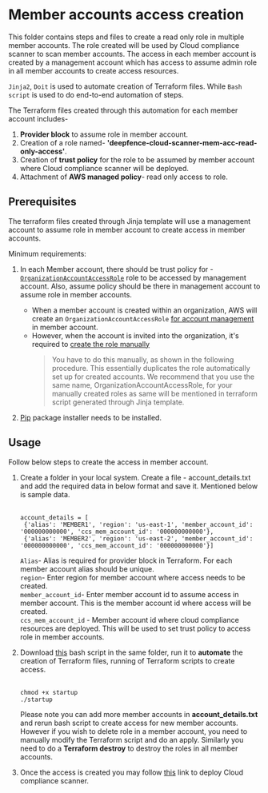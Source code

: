 # Member accounts access creation

This folder contains steps and files to create a read only role in multiple member accounts. The role created will be used by Cloud compliance scanner to scan member accounts. The access in each member account is created by a management account which has access to assume admin role in all member accounts to create access resources.

`Jinja2`, `Doit` is used to automate creation of Terraform files. While `Bash script` is used to do end-to-end automation of steps.

The Terraform files created through this automation for each member account includes-
1. **Provider block** to assume role in member account.
2. Creation of a role named- **'deepfence-cloud-scanner-mem-acc-read-only-access'**.
3. Creation of **trust policy** for the role to be assumed by member account where Cloud compliance scanner will be deployed.
4. Attachment of **AWS managed policy**- read only access to role.

## Prerequisites

The terraform files created through Jinja template will use a management account to assume role in member account to create access in member accounts.

Minimum requirements:
1. In each Member account, there should be trust policy for -[`OrganizationAccountAccessRole`](https://docs.aws.amazon.com/organizations/latest/userguide/orgs_manage_accounts_access.html) role to be accessed by management account. Also, assume policy should be there in management account to assume role in member accounts.

     * When a member account is created within an organization, AWS will create an `OrganizationAccountAccessRole` [for account management](https://docs.aws.amazon.com/organizations/latest/userguide/orgs_manage_accounts_access.html) in member account. 
     * However, when the account is invited into the organization, it's required to [create the role manually](https://docs.aws.amazon.com/organizations/latest/userguide/orgs_manage_accounts_access.html#orgs_manage_accounts_create-cross-account-role)
       > You have to do this manually, as shown in the following procedure. This essentially duplicates the role automatically set up for created accounts. We recommend that you use the same name, OrganizationAccountAccessRole, for your manually created roles as same will be mentioned in terraform script generated through Jinja template.

2. [Pip](https://pip.pypa.io/en/stable/installation/) package installer needs to be installed.

## Usage

Follow below steps to create the access in member account.

1. Create a folder in your local system. Create a file - account_details.txt and add the required data in below format and save it. Mentioned below is sample data. <br><br>
   ```
   account_details = [
    {'alias': 'MEMBER1', 'region': 'us-east-1', 'member_account_id': '000000000000', 'ccs_mem_account_id': '000000000000'},
    {'alias': 'MEMBER2', 'region': 'us-east-2', 'member_account_id': '000000000000', 'ccs_mem_account_id': '000000000000'}]
    ```

   `Alias`- Alias is required for provider block in Terraform. For each member account alias should be unique.<br>
   `region`- Enter region for member account where access needs to be created.<br>
   `member_account_id`- Enter member account id to assume access in member account. This is the member account id where access will be created.<br>
   `ccs_mem_account_id` - Member account id where cloud compliance resources are deployed. This will be used to set trust policy to access role in member accounts.<br>

2. Download [this](https://github.com/deepfence/terraform-aws-cloud-compliance/tree/main/examples/organizational/deploy-with-member-account-read-only-access-creation/member-account-access-creation/startup) bash script in the same folder, run it to **automate** the creation of Terraform files, running of Terraform scripts to create access. <br><br>
   ```shell
   chmod +x startup
   ./startup
   ```

   Please note you can add more member accounts in **account_details.txt** and rerun bash script to create access for new member accounts. However if you wish to delete role in a member account, you need to manually modify the Terraform script and do an apply. Similarly you need to do a **Terraform destroy** to destroy the roles in all member accounts.

3. Once the access is created you may follow [this](https://github.com/deepfence/terraform-aws-cloud-compliance/tree/main/examples/organizational/deploy-with-member-account-read-only-access-creation) link to deploy Cloud compliance scanner.

